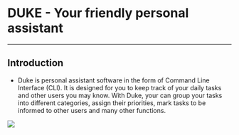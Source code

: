 # DUKE - Your friendly personal assistant

---
## Introduction

* Duke is personal assistant software in the form of Command Line Interface (CLI). It is designed for you to keep track of your daily tasks and other users you may know. With Duke, your can group your tasks into different categories, assign their priorities, mark tasks to be informed to other users and many other functions.

![](https://github.com/AY1920S1-CS2113T-F14-3/main/blob/master/ui-mockup.png)

